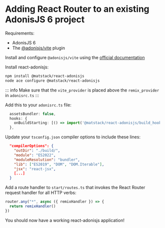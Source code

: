 # Adding React Router to an existing AdonisJS 6 project

Requirements:

- AdonisJS 6
- The [@adonisjs/vite](https://github.com/adonisjs/vite) plugin

Install and configure `@adonisjs/vite` using the [official documentation](https://docs.adonisjs.com/guides/experimental-vite#installation)

Install react-adonisjs:

```bash
npm install @matstack/react-adonisjs
node ace configure @matstack/react-adonisjs
```

::: info
Make sure that the `vite_provider` is placed above the `remix_provider` in `adonisrc.ts`
:::

Add this to your `adonisrc.ts` file:

```typescript
  assetsBundler: false,
  hooks: {
    onBuildStarting: [() => import('@matstack/react-adonisjs/build_hook')],
  },
```

Update your `tsconfig.json` compiler options to include these lines:

```json
  "compilerOptions": {
    "outDir": "./build/",
    "module": "ES2022",
    "moduleResolution": "bundler",
    "lib": ["ES2019", "DOM", "DOM.Iterable"],
    "jsx": "react-jsx",
    [...]
  }
```

Add a route handler to `start/routes.ts` that invokes the React Router request handler for all HTTP verbs:

```typescript
router.any("*", async ({ remixHandler }) => {
  return remixHandler()
})
```

You should now have a working react-adonisjs application!
